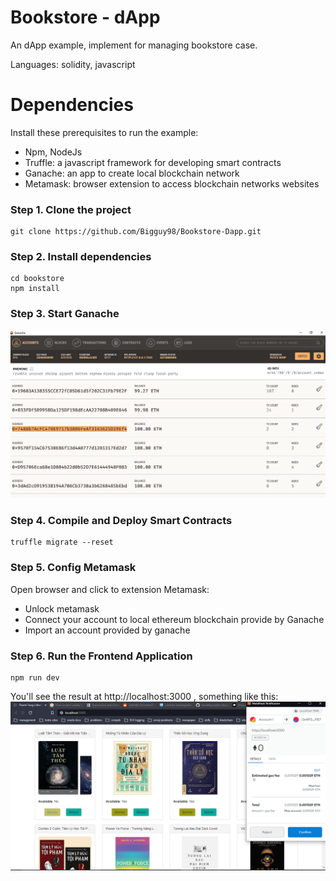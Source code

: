 # Bookstore - dApp
An dApp example, implement for managing bookstore case.

Languages: solidity, javascript

# Dependencies
Install these prerequisites to run the example:
 - Npm, NodeJs
 - Truffle: a javascript framework for developing smart contracts
 - Ganache: an app to create local blockchain network
 - Metamask: browser extension to access blockchain networks websites

### Step 1. Clone the project
```
git clone https://github.com/Bigguy98/Bookstore-Dapp.git
```
### Step 2. Install dependencies
```
cd bookstore
npm install
```
### Step 3. Start Ganache
![ganache example](docs/images/ganache.png?raw=true "ganache example")
### Step 4. Compile and Deploy Smart Contracts
```
truffle migrate --reset
```
### Step 5. Config Metamask
Open browser and click to extension Metamask:
 - Unlock metamask
 - Connect your account to local ethereum blockchain provide by Ganache
 - Import an account provided by ganache
### Step 6. Run the Frontend Application
```
npm run dev
```
You'll see the result at http://localhost:3000 , something like this:
![application's UI](docs/images/bookstore.png?raw=true "application's UI")
